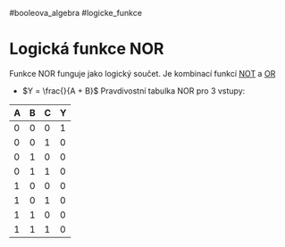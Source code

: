 #booleova_algebra #logicke_funkce
# Logická funkce NOR
Funkce NOR funguje jako logický součet. Je kombinací funkcí [NOT](./NOT.md) a [OR](./OR.md)
- $Y = \frac{}{A + B}$
Pravdivostní tabulka NOR pro 3 vstupy:

| A | B | C | Y |
| -- | -- | -- | -- |
| 0 | 0 | 0 | 1 |
|0|0|1|0|
|0|1|0|0|
|0|1|1|0|
|1|0|0|0|
|1|0|1|0|
|1|1|0|0|
|1|1|1|0|
